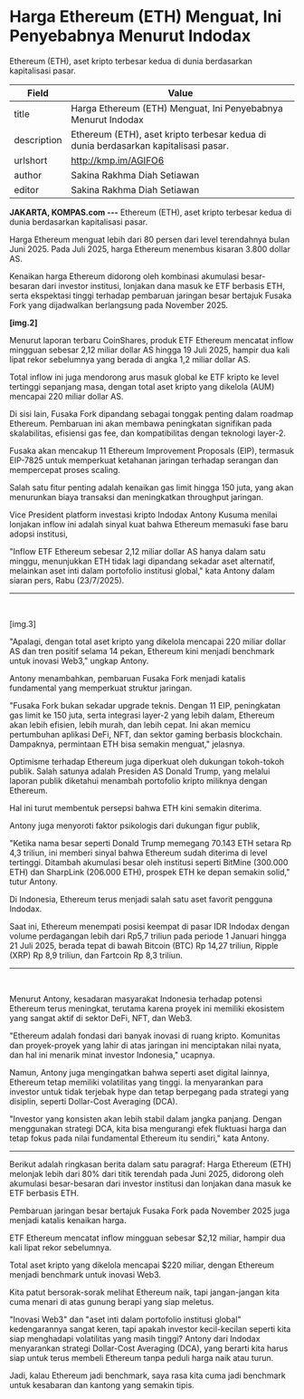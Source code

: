 # Harga Ethereum (ETH) Menguat, Ini Penyebabnya Menurut Indodax

Ethereum (ETH), aset kripto terbesar kedua di dunia berdasarkan kapitalisasi pasar.

| Field       | Value                                                       |
|-------------|-------------------------------------------------------------|
| title       | Harga Ethereum (ETH) Menguat, Ini Penyebabnya Menurut Indodax |
| description | Ethereum (ETH), aset kripto terbesar kedua di dunia berdasarkan kapitalisasi pasar. |
| urlshort    | http://kmp.im/AGIFO6 |
| author      | Sakina Rakhma Diah Setiawan |
| editor      | Sakina Rakhma Diah Setiawan |

**JAKARTA, KOMPAS.com ---** Ethereum (ETH), aset kripto terbesar kedua di dunia berdasarkan kapitalisasi pasar.

Harga Ethereum menguat lebih dari 80 persen dari level terendahnya bulan Juni 2025. Pada Juli 2025, harga Ethereum menembus kisaran 3.800 dollar AS.

Kenaikan harga Ethereum didorong oleh kombinasi akumulasi besar-besaran dari investor institusi, lonjakan dana masuk ke ETF berbasis ETH, serta ekspektasi tinggi terhadap pembaruan jaringan besar bertajuk Fusaka Fork yang dijadwalkan berlangsung pada November 2025.

****\[img.2\]****

Menurut laporan terbaru CoinShares, produk ETF Ethereum mencatat inflow mingguan sebesar 2,12 miliar dollar AS hingga 19 Juli 2025, hampir dua kali lipat rekor sebelumnya yang berada di angka 1,2 miliar dollar AS.

Total inflow ini juga mendorong arus masuk global ke ETF kripto ke level tertinggi sepanjang masa, dengan total aset kripto yang dikelola (AUM) mencapai 220 miliar dollar AS.

Di sisi lain, Fusaka Fork dipandang sebagai tonggak penting dalam roadmap Ethereum. Pembaruan ini akan membawa peningkatan signifikan pada skalabilitas, efisiensi gas fee, dan kompatibilitas dengan teknologi layer-2.

Fusaka akan mencakup 11 Ethereum Improvement Proposals (EIP), termasuk EIP-7825 untuk memperkuat ketahanan jaringan terhadap serangan dan mempercepat proses scaling.

Salah satu fitur penting adalah kenaikan gas limit hingga 150 juta, yang akan menurunkan biaya transaksi dan meningkatkan throughput jaringan.

Vice President platform investasi kripto Indodax Antony Kusuma menilai lonjakan inflow ini adalah sinyal kuat bahwa Ethereum memasuki fase baru adopsi institusi,

"Inflow ETF Ethereum sebesar 2,12 miliar dollar AS hanya dalam satu minggu, menunjukkan ETH tidak lagi dipandang sekadar aset alternatif, melainkan aset inti dalam portofolio institusi global,\" kata Antony dalam siaran pers, Rabu (23/7/2025).

------------------------------------------------------------------------

 

\[img.3\]

\"Apalagi, dengan total aset kripto yang dikelola mencapai 220 miliar dollar AS dan tren positif selama 14 pekan, Ethereum kini menjadi benchmark untuk inovasi Web3," ungkap Antony.

Antony menambahkan, pembaruan Fusaka Fork menjadi katalis fundamental yang memperkuat struktur jaringan.

"Fusaka Fork bukan sekadar upgrade teknis. Dengan 11 EIP, peningkatan gas limit ke 150 juta, serta integrasi layer-2 yang lebih dalam, Ethereum akan lebih efisien, lebih murah, dan lebih cepat. Ini akan memicu pertumbuhan aplikasi DeFi, NFT, dan sektor gaming berbasis blockchain. Dampaknya, permintaan ETH bisa semakin menguat," jelasnya.

Optimisme terhadap Ethereum juga diperkuat oleh dukungan tokoh-tokoh publik. Salah satunya adalah Presiden AS Donald Trump, yang melalui laporan publik diketahui menambah portofolio kripto miliknya dengan Ethereum.

Hal ini turut membentuk persepsi bahwa ETH kini semakin diterima.

Antony juga menyoroti faktor psikologis dari dukungan figur publik,

"Ketika nama besar seperti Donald Trump memegang 70.143 ETH setara Rp 4,3 triliun, ini memberi sinyal bahwa Ethereum sudah diterima di level tertinggi. Ditambah akumulasi besar oleh institusi seperti BitMine (300.000 ETH) dan SharpLink (206.000 ETH), prospek ETH ke depan semakin solid," tutur Antony.

Di Indonesia, Ethereum terus menjadi salah satu aset favorit pengguna Indodax.

Saat ini, Ethereum menempati posisi keempat di pasar IDR Indodax dengan volume perdagangan lebih dari Rp5,7 triliun pada periode 1 Januari hingga 21 Juli 2025, berada tepat di bawah Bitcoin (BTC) Rp 14,27 triliun, Ripple (XRP) Rp 8,9 triliun, dan Fartcoin Rp 8,3 triliun.

------------------------------------------------------------------------

 

Menurut Antony, kesadaran masyarakat Indonesia terhadap potensi Ethereum terus meningkat, terutama karena proyek ini memiliki ekosistem yang sangat aktif di sektor DeFi, NFT, dan Web3.

"Ethereum adalah fondasi dari banyak inovasi di ruang kripto. Komunitas dan proyek-proyek yang lahir di atas jaringan ini menciptakan nilai nyata, dan hal ini menarik minat investor Indonesia," ucapnya.

Namun, Antony juga mengingatkan bahwa seperti aset digital lainnya, Ethereum tetap memiliki volatilitas yang tinggi. Ia menyarankan para investor untuk tidak terjebak hype dan tetap berpegang pada strategi yang disiplin, seperti Dollar-Cost Averaging (DCA).

"Investor yang konsisten akan lebih stabil dalam jangka panjang. Dengan menggunakan strategi DCA, kita bisa mengurangi efek fluktuasi harga dan tetap fokus pada nilai fundamental Ethereum itu sendiri," kata Antony.

---
Berikut adalah ringkasan berita dalam satu paragraf: Harga Ethereum (ETH) melonjak lebih dari 80% dari titik terendah pada Juni 2025, didorong oleh akumulasi besar-besaran dari investor institusi dan lonjakan dana masuk ke ETF berbasis ETH.

 Pembaruan jaringan besar bertajuk Fusaka Fork pada November 2025 juga menjadi katalis kenaikan harga.

 ETF Ethereum mencatat inflow mingguan sebesar $2,12 miliar, hampir dua kali lipat rekor sebelumnya.

 Total aset kripto yang dikelola mencapai $220 miliar, dengan Ethereum menjadi benchmark untuk inovasi Web3.



Kita patut bersorak-sorak melihat Ethereum naik, tapi jangan-jangan kita cuma menari di atas gunung berapi yang siap meletus.

 "Inovasi Web3" dan "aset inti dalam portofolio institusi global" kedengarannya sangat keren, tapi apakah investor kecil-kecilan seperti kita siap menghadapi volatilitas yang masih tinggi? Antony dari Indodax menyarankan strategi Dollar-Cost Averaging (DCA), yang berarti kita harus siap untuk terus membeli Ethereum tanpa peduli harga naik atau turun.

 Jadi, kalau Ethereum jadi benchmark, saya rasa kita cuma jadi benchmark untuk kesabaran dan kantong yang semakin tipis.
